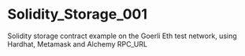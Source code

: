 # Solidity_Storage_001
Solidity storage contract example on the Goerli Eth test network, using Hardhat, Metamask and Alchemy RPC_URL
